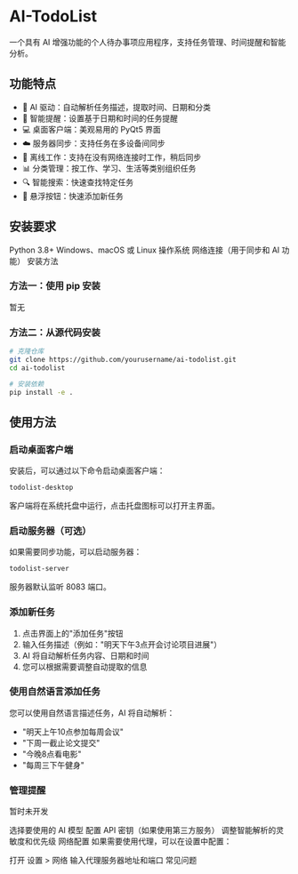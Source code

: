 # AI-TodoList
一个具有 AI 增强功能的个人待办事项应用程序，支持任务管理、时间提醒和智能分析。

## 功能特点
- 🧠 AI 驱动：自动解析任务描述，提取时间、日期和分类
- 🔔 智能提醒：设置基于日期和时间的任务提醒
- 💻 桌面客户端：美观易用的 PyQt5 界面
- ☁️ 服务器同步：支持任务在多设备间同步
- 🔄 离线工作：支持在没有网络连接时工作，稍后同步
- 📊 分类管理：按工作、学习、生活等类别组织任务
- 🔍 智能搜索：快速查找特定任务
- 🚀 悬浮按钮：快速添加新任务
## 安装要求
Python 3.8+
Windows、macOS 或 Linux 操作系统
网络连接（用于同步和 AI 功能）
安装方法
### 方法一：使用 pip 安装
暂无

### 方法二：从源代码安装
```bash
# 克隆仓库
git clone https://github.com/yourusername/ai-todolist.git
cd ai-todolist

# 安装依赖
pip install -e .
```
## 使用方法
### 启动桌面客户端
安装后，可以通过以下命令启动桌面客户端：
```bash
todolist-desktop
```
客户端将在系统托盘中运行，点击托盘图标可以打开主界面。

### 启动服务器（可选）
如果需要同步功能，可以启动服务器：
```bash
todolist-server
```
服务器默认监听 8083 端口。

### 添加新任务
1. 点击界面上的"添加任务"按钮
2. 输入任务描述（例如："明天下午3点开会讨论项目进展"）
3. AI 将自动解析任务内容、日期和时间
4. 您可以根据需要调整自动提取的信息

### 使用自然语言添加任务
您可以使用自然语言描述任务，AI 将自动解析：
- "明天上午10点参加每周会议"
- "下周一截止论文提交"
- "今晚8点看电影"
- "每周三下午健身"

### 管理提醒
暂时未开发

选择要使用的 AI 模型
配置 API 密钥（如果使用第三方服务）
调整智能解析的灵敏度和优先级
网络配置
如果需要使用代理，可以在设置中配置：

打开 设置 > 网络
输入代理服务器地址和端口
常见问题


